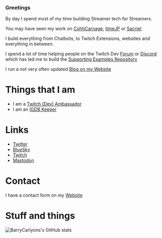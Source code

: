### Greetings

By day I spend most of my time building Streamer tech for Streamers.

You may have seen my work on [CohhCarnage](https://twitch.tv/cohhcarnage), [itmeJP](https://twitch.tv/itmejp) or [Sacriel](https://twitch.tv/sacriel).

I build everything from Chatbots, to Twitch Extensions, websites and everything in between.

I spend a lot of time helping people on the Twitch Dev [Forum](https://discuss.dev.twitch.tv/) or [Discord](https://link.twitch.tv/devchat) which has led me to build the [Supporting Examples Repository](https://github.com/barrycarlyon/twitch_misc)

I run a not very often updated [Blog on my Website](http://barrycarlyon.co.uk)

# Things that I am

- I am a [Twitch (Dev) Ambassador](https://www.twitch.tv/team/ambassadors)
- I am an [IGDB Keeper](https://www.igdb.com/)

# Links

- [Twitter](https://twitter.com/barrycarlyon)
- [BlueSky](https://bsky.app/profile/barrycarlyon.co.uk)
- [Twitch](https://twitch.tv/barrycarlyon)
- <a rel="me" href="https://mstdn.io/@BarryCarlyon">Mastodon</a>

# Contact

I have a contact form on my [Website](http://barrycarlyon.co.uk/wordpress/contact/)

# Stuff and things

![BarryCarlyons's GitHub stats](https://github-readme-stats.vercel.app/api?username=barrycarlyon&show_icons=true&theme=tokyonight&count_private=true)

<!--
**BarryCarlyon/BarryCarlyon** is a ✨ _special_ ✨ repository because its `README.md` (this file) appears on your GitHub profile.

Here are some ideas to get you started:

- 🔭 I’m currently working on ...
- 🌱 I’m currently learning ...
- 👯 I’m looking to collaborate on ...
- 🤔 I’m looking for help with ...
- 💬 Ask me about ...
- 📫 How to reach me: ...
- 😄 Pronouns: ...
- ⚡ Fun fact: ...
-->
